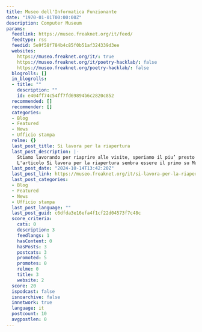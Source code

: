 ```yaml
---
title: Museo dell'Informatica Funzionante
date: "1970-01-01T00:00:00Z"
description: Computer Museum
params:
  feedlink: https://museo.freaknet.org/it/feed/
  feedtype: rss
  feedid: 5e9f58f784b4c85f0b51af324339d3ee
  websites:
    https://museo.freaknet.org/it/: true
    https://museo.freaknet.org/it/poetry-hacklab/: false
    https://museo.freaknet.org/poetry-hacklab/: false
  blogrolls: []
  in_blogrolls:
  - title: ""
    description: ""
    id: e404ff74c54ff7fd69894b6c2820c852
  recommended: []
  recommender: []
  categories:
  - Blog
  - Featured
  - News
  - Ufficio stampa
  relme: {}
  last_post_title: Si lavora per la riapertura
  last_post_description: |-
    Stiamo lavorando per riaprire alle visite, speriamo il piu’ presto possibile!
    L'articolo Si lavora per la riapertura sembra essere il primo su Museo dell'Informatica Funzionante.
  last_post_date: "2024-10-14T13:42:20Z"
  last_post_link: https://museo.freaknet.org/it/si-lavora-per-la-riapertura/
  last_post_categories:
  - Blog
  - Featured
  - News
  - Ufficio stampa
  last_post_language: ""
  last_post_guid: c6dfda3e16efa4f1cf22d04573f7c48c
  score_criteria:
    cats: 0
    description: 3
    feedlangs: 1
    hasContent: 0
    hasPosts: 3
    postcats: 3
    promoted: 5
    promotes: 0
    relme: 0
    title: 3
    website: 2
  score: 20
  ispodcast: false
  isnoarchive: false
  innetwork: true
  language: it
  postcount: 10
  avgpostlen: 0
---
```

